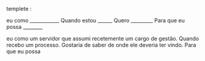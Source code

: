 templete :

eu como ____________
Quando estou ______
Quero _________
Para que eu possa ________


eu como um servidor que  assumi recetemente um cargo de gestão.
Quando recebo um processo.
Gostaria de saber de onde ele deveria ter vindo.
Para que eu possa
